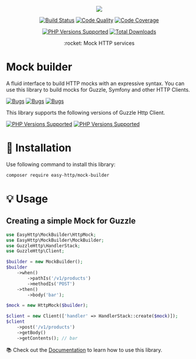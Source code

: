 <p align="center"><img src="https://blog.pleets.org/img/articles/easy-http-logo-320.png"></p>

<p align="center">
<a href="https://github.com/easy-http/mock-builder/actions?query=workflow%3Atests"><img src="https://github.com/easy-http/mock-builder/workflows/tests/badge.svg" alt="Build Status"></a>
<a href="https://scrutinizer-ci.com/g/easy-http/mock-builder"><img src="https://img.shields.io/scrutinizer/g/easy-http/mock-builder.svg" alt="Code Quality"></a>
<a href="https://sonarcloud.io/summary/overall?id=easy-http_mock-builder"><img src="https://sonarcloud.io/api/project_badges/measure?project=easy-http_mock-builder&metric=coverage" alt="Code Coverage"></a>
</p>
<p align="center">
    <a href="#tada-php-support" title="PHP Versions Supported"><img alt="PHP Versions Supported" src="https://img.shields.io/badge/php-7.4%20to%208.3-777bb3.svg?logo=php&logoColor=white&labelColor=555555"></a>
    <a href="https://packagist.org/packages/easy-http/mock-builder"><img src="https://img.shields.io/packagist/dt/easy-http/mock-builder" alt="Total Downloads"></a>
</p>

<p align="center">
    :rocket: Mock HTTP services
</p>

# Mock builder

A fluid interface to build HTTP mocks with an expressive syntax. You can use this library to build mocks for Guzzle, Symfony and other HTTP Clients.

<a href="https://sonarcloud.io/dashboard?id=easy-http_mock-builder"><img src="https://sonarcloud.io/api/project_badges/measure?project=easy-http_mock-builder&metric=security_rating" alt="Bugs"></a>
<a href="https://sonarcloud.io/dashboard?id=easy-http_mock-builder"><img src="https://sonarcloud.io/api/project_badges/measure?project=easy-http_mock-builder&metric=bugs" alt="Bugs"></a>
<a href="https://sonarcloud.io/dashboard?id=easy-http_mock-builder"><img src="https://sonarcloud.io/api/project_badges/measure?project=easy-http_mock-builder&metric=code_smells" alt="Bugs"></a>

This library supports the following versions of Guzzle Http Client.

<a href="#tada-php-support" title="Guzzle Version Supported"><img alt="PHP Versions Supported" src="https://img.shields.io/badge/guzzle-6.x-blue"></a>
<a href="#tada-php-support" title="Guzzle Version Supported"><img alt="PHP Versions Supported" src="https://img.shields.io/badge/guzzle-7.x-blue"></a>

# :wrench: Installation

Use following command to install this library:

```bash
composer require easy-http/mock-builder
```

# :bulb: Usage

## Creating a simple Mock for Guzzle

```php
use EasyHttp\MockBuilder\HttpMock;
use EasyHttp\MockBuilder\MockBuilder;
use GuzzleHttp\HandlerStack;
use GuzzleHttp\Client;

$builder = new MockBuilder();
$builder
    ->when()
        ->pathIs('/v1/products')
        ->methodIs('POST')
    ->then()
        ->body('bar');

$mock = new HttpMock($builder);

$client = new Client(['handler' => HandlerStack::create($mock)]);
$client
    ->post('/v1/products')
    ->getBody()
    ->getContents(); // bar
```

:books: Check out the [Documentation](https://easy-http.com/docs) to learn how to use this library.
